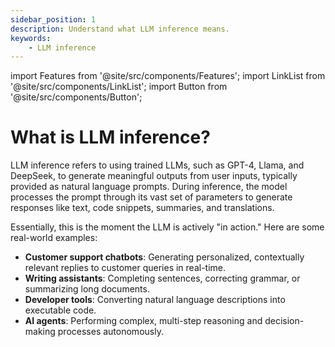 ```yaml
---
sidebar_position: 1
description: Understand what LLM inference means.
keywords:
    - LLM inference
---
```


import Features from '@site/src/components/Features';
import LinkList from '@site/src/components/LinkList';
import Button from '@site/src/components/Button';

# What is LLM inference?

LLM inference refers to using trained LLMs, such as GPT-4, Llama, and DeepSeek, to generate meaningful outputs from user inputs, typically provided as natural language prompts. During inference, the model processes the prompt through its vast set of parameters to generate responses like text, code snippets, summaries, and translations.

Essentially, this is the moment the LLM is actively "in action." Here are some real-world examples:

- **Customer support chatbots**: Generating personalized, contextually relevant replies to customer queries in real-time.
- **Writing assistants**: Completing sentences, correcting grammar, or summarizing long documents.
- **Developer tools**: Converting natural language descriptions into executable code.
- **AI agents**: Performing complex, multi-step reasoning and decision-making processes autonomously.